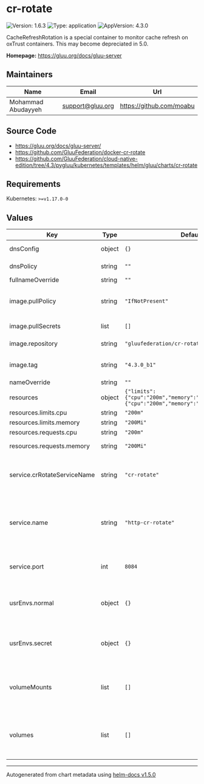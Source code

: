 # cr-rotate

![Version: 1.6.3](https://img.shields.io/badge/Version-1.6.3-informational?style=flat-square) ![Type: application](https://img.shields.io/badge/Type-application-informational?style=flat-square) ![AppVersion: 4.3.0](https://img.shields.io/badge/AppVersion-4.3.0-informational?style=flat-square)

CacheRefreshRotation is a special container to monitor cache refresh on oxTrust containers. This may become depreciated in 5.0.

**Homepage:** <https://gluu.org/docs/gluu-server>

## Maintainers

| Name | Email | Url |
| ---- | ------ | --- |
| Mohammad Abudayyeh | support@gluu.org | https://github.com/moabu |

## Source Code

* <https://gluu.org/docs/gluu-server/>
* <https://github.com/GluuFederation/docker-cr-rotate>
* <https://github.com/GluuFederation/cloud-native-edition/tree/4.3/pygluu/kubernetes/templates/helm/gluu/charts/cr-rotate>

## Requirements

Kubernetes: `>=v1.17.0-0`

## Values

| Key | Type | Default | Description |
|-----|------|---------|-------------|
| dnsConfig | object | `{}` | Add custom dns config |
| dnsPolicy | string | `""` | Add custom dns policy |
| fullnameOverride | string | `""` |  |
| image.pullPolicy | string | `"IfNotPresent"` | Image pullPolicy to use for deploying. |
| image.pullSecrets | list | `[]` | Image Pull Secrets |
| image.repository | string | `"gluufederation/cr-rotate"` | Image  to use for deploying. |
| image.tag | string | `"4.3.0_b1"` | Image  tag to use for deploying. |
| nameOverride | string | `""` |  |
| resources | object | `{"limits":{"cpu":"200m","memory":"200Mi"},"requests":{"cpu":"200m","memory":"200Mi"}}` | Resource specs. |
| resources.limits.cpu | string | `"200m"` | CPU limit. |
| resources.limits.memory | string | `"200Mi"` | Memory limit. |
| resources.requests.cpu | string | `"200m"` | CPU request. |
| resources.requests.memory | string | `"200Mi"` | Memory request. |
| service.crRotateServiceName | string | `"cr-rotate"` | Name of the cr-rotate service. Please keep it as default. |
| service.name | string | `"http-cr-rotate"` | The name of the cr-rotate port within the cr-rotate service. Please keep it as default. |
| service.port | int | `8084` | Port of the casa service. Please keep it as default. |
| usrEnvs.normal | object | `{}` | Add custom normal envs to the service variable1: value1 |
| usrEnvs.secret | object | `{}` | Add custom secret envs to the service variable1: value1 |
| volumeMounts | list | `[]` | Configure any additional volumesMounts that need to be attached to the containers |
| volumes | list | `[]` | Configure any additional volumes that need to be attached to the pod |

----------------------------------------------
Autogenerated from chart metadata using [helm-docs v1.5.0](https://github.com/norwoodj/helm-docs/releases/v1.5.0)
